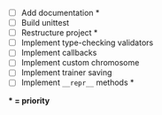 - [ ] Add documentation *
- [ ] Build unittest
- [ ] Restructure project *
- [ ] Implement type-checking validators
- [ ] Implement callbacks
- [ ] Implement custom chromosome
- [ ] Implement trainer saving
- [ ] Implement `__repr__` methods *

**\* = priority**
